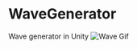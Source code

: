 # WaveGenerator
 Wave generator in Unity
![Wave Gif](https://media.giphy.com/media/lWS8ySFPFM3acEyFKE/giphy.gif)
